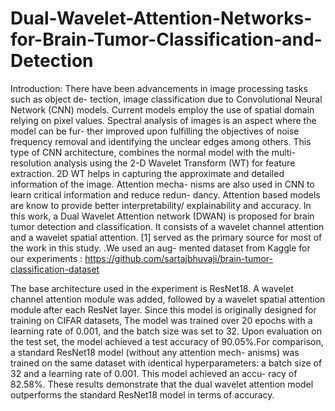 # Dual-Wavelet-Attention-Networks-for-Brain-Tumor-Classification-and-Detection
Introduction:
There have been advancements in image processing tasks such as object de-
tection, image classification due to Convolutional Neural Network (CNN)
models. Current models employ the use of spatial domain relying on pixel
values. Spectral analysis of images is an aspect where the model can be fur-
ther improved upon fulfilling the objectives of noise frequency removal and
identifying the unclear edges among others. This type of CNN architecture,
combines the normal model with the multi-resolution analysis using the 2-D
Wavelet Transform (WT) for feature extraction. 2D WT helps in capturing
the approximate and detailed information of the image. Attention mecha-
nisms are also used in CNN to learn critical information and reduce redun-
dancy. Attention based models are know to provide better interpretability/
explainability and accuracy. In this work, a Dual Wavelet Attention network
(DWAN) is proposed for brain tumor detection and classification. It consists
of a wavelet channel attention and a wavelet spatial attention. [1] served as
the primary source for most of the work in this study. .We used an aug-
mented dataset from Kaggle for our experiments : https://github.com/sartajbhuvaji/brain-tumor-classification-dataset

The base architecture used in the experiment is ResNet18. A wavelet
channel attention module was added, followed by a wavelet spatial attention
module after each ResNet layer. Since this model is originally designed for
training on CIFAR datasets, The model was trained over 20 epochs with a learning
rate of 0.001, and the batch size was set to 32. Upon evaluation
on the test set, the model achieved a test accuracy of 90.05%.For comparison, a standard ResNet18 model (without any attention mech-
anisms) was trained on the same dataset with identical hyperparameters: a
batch size of 32 and a learning rate of 0.001. This model achieved an accu-
racy of 82.58%. These results demonstrate that the dual wavelet attention
model outperforms the standard ResNet18 model in terms of accuracy.
